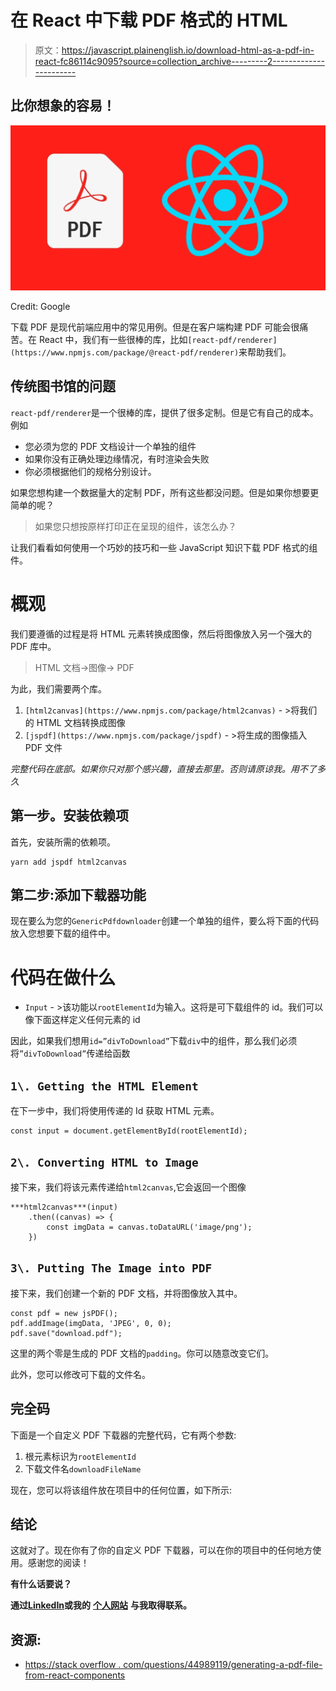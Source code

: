 # 在 React 中下载 PDF 格式的 HTML

> 原文：<https://javascript.plainenglish.io/download-html-as-a-pdf-in-react-fc86114c9095?source=collection_archive---------2----------------------->

## 比你想象的容易！

![](img/66752b1daad1087cc50dfc812bd7f3c8.png)

Credit: Google

下载 PDF 是现代前端应用中的常见用例。但是在客户端构建 PDF 可能会很痛苦。在 React 中，我们有一些很棒的库，比如`[react-pdf/renderer](https://www.npmjs.com/package/@react-pdf/renderer)`来帮助我们。

## 传统图书馆的问题

`react-pdf/renderer`是一个很棒的库，提供了很多定制。但是它有自己的成本。例如

*   您必须为您的 PDF 文档设计一个单独的组件
*   如果你没有正确处理边缘情况，有时渲染会失败
*   你必须根据他们的规格分别设计。

如果您想构建一个数据量大的定制 PDF，所有这些都没问题。但是如果你想要更简单的呢？

> 如果您只想按原样打印正在呈现的组件，该怎么办？

让我们看看如何使用一个巧妙的技巧和一些 JavaScript 知识下载 PDF 格式的组件。

# 概观

我们要遵循的过程是将 HTML 元素转换成图像，然后将图像放入另一个强大的 PDF 库中。

> HTML 文档->图像-> PDF

为此，我们需要两个库。

1.  `[html2canvas](https://www.npmjs.com/package/html2canvas)` - >将我们的 HTML 文档转换成图像
2.  `[jspdf](https://www.npmjs.com/package/jspdf)` - >将生成的图像插入 PDF 文件

*完整代码在底部。如果你只对那个感兴趣，直接去那里。否则请原谅我。用不了多久*

## 第一步。安装依赖项

首先，安装所需的依赖项。

```
yarn add jspdf html2canvas
```

## 第二步:添加下载器功能

现在要么为您的`GenericPdfdownloader`创建一个单独的组件，要么将下面的代码放入您想要下载的组件中。

# 代码在做什么

*   `Input` - >该功能以`rootElementId`为输入。这将是可下载组件的 id。我们可以像下面这样定义任何元素的 id

因此，如果我们想用`id=”divToDownload”`下载`div`中的组件，那么我们必须将`”divToDownload”`传递给函数

## `1\. Getting the HTML Element`

在下一步中，我们将使用传递的 Id 获取 HTML 元素。

```
const input = document.getElementById(rootElementId);
```

## `2\. Converting HTML to Image`

接下来，我们将该元素传递给`html2canvas`,它会返回一个图像

```
***html2canvas***(input)
    .then((canvas) => {
        const imgData = canvas.toDataURL('image/png');
    })
```

## `3\. Putting The Image into PDF`

接下来，我们创建一个新的 PDF 文档，并将图像放入其中。

```
const pdf = new jsPDF();
pdf.addImage(imgData, 'JPEG', 0, 0);
pdf.save("download.pdf");
```

这里的两个零是生成的 PDF 文档的`padding`。你可以随意改变它们。

此外，您可以修改可下载的文件名。

## 完全码

下面是一个自定义 PDF 下载器的完整代码，它有两个参数:

1.  根元素标识为`rootElementId`
2.  下载文件名`downloadFileName`

现在，您可以将该组件放在项目中的任何位置，如下所示:

## 结论

这就对了。现在你有了你的自定义 PDF 下载器，可以在你的项目中的任何地方使用。感谢您的阅读！

**有什么话要说？**

**通过**[**LinkedIn**](https://www.linkedin.com/in/56faisal/)**或我的** [**个人网站**](https://www.mohammadfaisal.dev/) **与我取得联系。**

## 资源:

*   [https://stack overflow . com/questions/44989119/generating-a-pdf-file-from-react-components](https://stackoverflow.com/questions/44989119/generating-a-pdf-file-from-react-components)